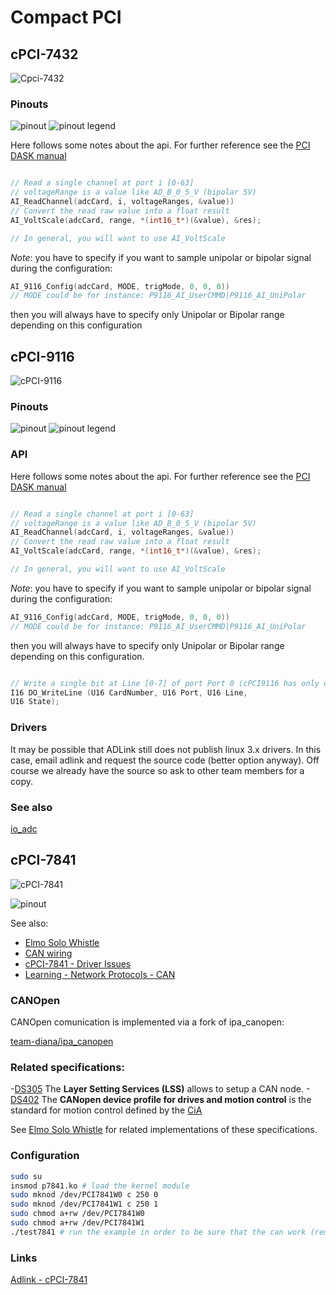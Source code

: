 # Compact PCI

## cPCI-7432

![Cpci-7432](http://www.adlinktech.com/PD/photo/display/cPCI-7432+7433+7434/cPCI-7432+7433+7434_bimg_1.jpg)

### Pinouts

![pinout](/uploads/cpci7432pinout.png)
![pinout legend](/uploads/cpci7432pinout_legend.png)

Here follows some notes about the api. For further reference see the [PCI DASK manual](http://www.adlinktech.com/publications/manual/Software/PCIS-DASK-X/PSDASKFR.pdf)

```c++

// Read a single channel at port i [0-63]
// voltageRange is a value like AD_B_0_5_V (bipolar 5V)
AI_ReadChannel(adcCard, i, voltageRanges, &value))
// Convert the read raw value into a float result
AI_VoltScale(adcCard, range, *(int16_t*)(&value), &res);

// In general, you will want to use AI_VoltScale
```

*Note*: you have to specify if you want to sample unipolar or bipolar signal during the configuration:

```c++
AI_9116_Config(adcCard, MODE, trigMode, 0, 0, 0))
// MODE could be for instance: P9116_AI_UserCMMD|P9116_AI_UniPolar
```
then you will always have to specify only Unipolar or Bipolar range depending on this configuration


## cPCI-9116

![cPCI-9116](http://www.adlinktech.com/PD/photo/display/cPCI-9116/cPCI-9116_bimg_en_2.jpg)

### Pinouts

![pinout](/uploads/cpci9116pinout.png)
![pinout legend](/uploads/cpci9116pinout_legend.png)

### API

Here follows some notes about the api. For further reference see the [PCI DASK manual](http://www.adlinktech.com/publications/manual/Software/PCIS-DASK-X/PSDASKFR.pdf)

```c++

// Read a single channel at port i [0-63]
// voltageRange is a value like AD_B_0_5_V (bipolar 5V)
AI_ReadChannel(adcCard, i, voltageRanges, &value))
// Convert the read raw value into a float result
AI_VoltScale(adcCard, range, *(int16_t*)(&value), &res);

// In general, you will want to use AI_VoltScale
```

*Note*: you have to specify if you want to sample unipolar or bipolar signal during the configuration:

```c++
AI_9116_Config(adcCard, MODE, trigMode, 0, 0, 0))
// MODE could be for instance: P9116_AI_UserCMMD|P9116_AI_UniPolar
```
then you will always have to specify only Unipolar or Bipolar range depending on this configuration.

```c++

// Write a single bit at Line [0-7] of port Port 0 (cPCI9116 has only one port)
I16 DO_WriteLine (U16 CardNumber, U16 Port, U16 Line,
U16 State);

```

### Drivers

It may be possible that ADLink still does not publish linux 3.x drivers. In this case, email adlink and request the source code (better option anyway). Off course we already have the source so ask to other team members for a copy.

### See also
[io_adc](io_adc.md)


## cPCI-7841

![cPCI-7841](http://www.adlinktech.com/PD/photo/display/PCI-7841+cPCI-7841/PCI-7841+cPCI-7841_bimg_en_2.jpg)

![pinout](/uploads/cpci7841pinout.png)

See also:
 - [Elmo Solo Whistle](elmo_solo_whistle.md)
 - [CAN wiring](can-wiring.md)
 - [cPCI-7841 - Driver Issues](cpci-7841-driver.md)
 - [Learning - Network Protocols - CAN](http://0.0.0.0:8080/en/#!pages/network_protocols_learning.md#CAN)

### CANOpen

CANOpen comunication is implemented via a fork of ipa_canopen:

[team-diana/ipa_canopen](https://github.com/team-diana/ipa_canopen)

### Related specifications:

 -[DS305](http://www.canopensolutions.com/english/about_canopen/lss.shtml)
  The **Layer Setting Services (LSS)** allows to setup a CAN node.
 -[DS402](http://www.can-cia.org/index.php?id=530)
  The **CANopen device profile for drives and motion control** is the standard for motion control defined
  by the [CiA](http://www.can-cia.org/)

See [Elmo Solo Whistle](elmo_solo_whistle.md) for related implementations of these specifications.

### Configuration

```bash
sudo su
insmod p7841.ko # load the kernel module
sudo mknod /dev/PCI7841W0 c 250 0
sudo mknod /dev/PCI7841W1 c 250 1
sudo chmod a+rw /dev/PCI7841W0
sudo chmod a+rw /dev/PCI7841W1
./test7841 # run the example in order to be sure that the can work (remember to connect the wires between the two ports)
```

### Links

[Adlink - cPCI-7841](http://www.adlinktech.com/PD/web/PD_detail.php?pid=145)
